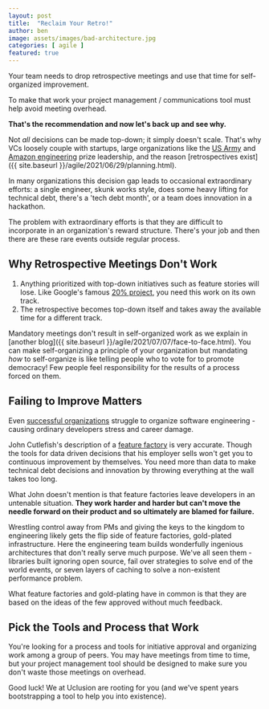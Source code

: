 ```yaml
---
layout: post
title:  "Reclaim Your Retro!"
author: ben
image: assets/images/bad-architecture.jpg
categories: [ agile ]
featured: true
---
```

Your team needs to drop retrospective meetings and use that time for self-organized improvement.

To make that work your project management / communications tool must help avoid meeting overhead.

**That's the recommendation and now let's back up and see why.**

Not _all_ decisions can be made top-down; it simply doesn't scale. That's why VCs loosely couple with startups,
large organizations like the
[US Army](https://www.amazon.com/Team-Teams-Rules-Engagement-Complex/dp/1591847486/ref=sr_1_1?dchild=1&gclid=CjwKCAjwruSHBhAtEiwA_qCpprh9En4ltV31tCE_uoO2WjsJud2Jj977DyzugST2iG2aPOd5svWejhoC7FYQAvD_BwE&hvadid=241895014260&hvdev=c&hvlocphy=9032183&hvnetw=g&hvqmt=e&hvrand=7887596021403679128&hvtargid=kwd-79779609946&hydadcr=22532_10344436&keywords=team+of+teams&qid=1626958316&sr=8-1)
and [Amazon engineering](https://medium.com/swlh/working-at-amazon-software-engineer-4d491f2d0f7e) prize leadership,
and the reason [retrospectives exist]({{ site.baseurl }}/agile/2021/06/29/planning.html).

In many organizations this decision gap leads to occasional extraordinary efforts: a single engineer, skunk works style,
does some heavy lifting for technical debt, there's a 'tech debt month', or a team does innovation in a hackathon.

The problem with extraordinary efforts is that they are difficult to incorporate in an organization's reward structure.
There's your job and then there are these rare events outside regular process.

## Why Retrospective Meetings Don't Work
1. Anything prioritized with top-down initiatives such as feature stories will lose. Like Google's famous
   [20% project](https://en.wikipedia.org/wiki/20%25_Project), you need this work on its own track.
2. The retrospective becomes top-down itself and takes away the available time for a different track.

Mandatory meetings don't result in self-organized work as we explain in
[another blog]({{ site.baseurl }}/agile/2021/07/07/face-to-face.html). You can make self-organizing a principle of your 
organization but mandating _how_ to self-organize is like telling people who to vote for to promote democracy! Few 
people feel responsibility for the results of a process forced on them.

## Failing to Improve Matters
Even [successful organizations](https://www.pagerduty.com/blog/scaling-engineering-org) struggle to organize software 
engineering - causing ordinary developers stress and career damage. 

John Cutlefish's description of a [feature factory](https://cutle.fish/blog/12-signs-youre-working-in-a-feature-factory) 
is very accurate. Though the tools for data driven decisions that his employer sells won't get you to 
continuous improvement by themselves. You need more than data to make technical debt decisions and innovation by 
throwing everything at the wall takes too long.

What John doesn't mention is that feature factories leave developers in an untenable situation. **They work harder 
and harder but can't move the needle forward on their product and so ultimately are blamed for failure.**

Wrestling control away from PMs and giving the keys to the kingdom to engineering likely gets the flip side of 
feature factories, gold-plated infrastructure. Here the engineering team builds wonderfully ingenious architectures 
that don't really serve much purpose. We've all seen them - libraries built ignoring open source, fail over strategies
to solve end of the world events, or seven layers of caching to solve a non-existent performance problem.

What feature factories and gold-plating have in common is that they are based on the ideas of the few approved without 
much feedback.

## Pick the Tools and Process that Work
You're looking for a process and tools for initiative approval and organizing work among a group of peers. You may
have meetings from time to time, but your project management tool should be designed to make sure you don't waste
those meetings on overhead.

Good luck! We at Uclusion are rooting for you (and we've spent years bootstrapping a tool to help you into existence).


